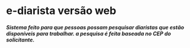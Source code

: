 #  e-diarista versão web
<h5>Sistema feito para que pessoas possam pesquisar diaristas que  estão disponíveis para trabalhar. a pesquisa é feita baseada no CEP do solicitante.</h5>

